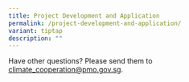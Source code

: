 ```yaml
---
title: Project Development and Application
permalink: /project-development-and-application/
variant: tiptap
description: ""
---
```

<p>Have other questions? Please send them to <a href="mailto:climate_cooperation@pmo.gov.sg" rel="noopener noreferrer nofollow" target="_blank">climate_cooperation@pmo.gov.sg</a>.</p>